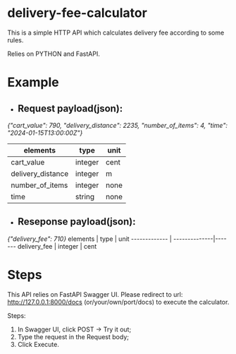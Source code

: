 # delivery-fee-calculator
This is a simple HTTP API which calculates delivery fee according to some rules. 

Relies on PYTHON and FastAPI. 
# Example #
* ## Request payload(json):
_{"cart_value": 790, "delivery_distance": 2235, "number_of_items": 4, "time": "2024-01-15T13:00:00Z"}_

  elements      | type          | unit
  ------------- | --------------|-------
  cart_value    | integer       | cent
  delivery_distance| integer | m
  number_of_items  | integer | none
  time          | string | none
* ## Reseponse payload(json):
_{"delivery_fee": 710}_
  elements      | type          | unit
  ------------- | --------------|-------
  delivery_fee  | integer       | cent
 # Steps #
This API relies on FastAPI Swagger UI. Please redirect to url: http://127.0.0.1:8000/docs (or/your/own/port/docs) to execute the calculator. 

Steps:   
1. In Swagger UI, click POST  -> Try it out; 
2. Type the request in the Request body;   
3. Click Execute.
